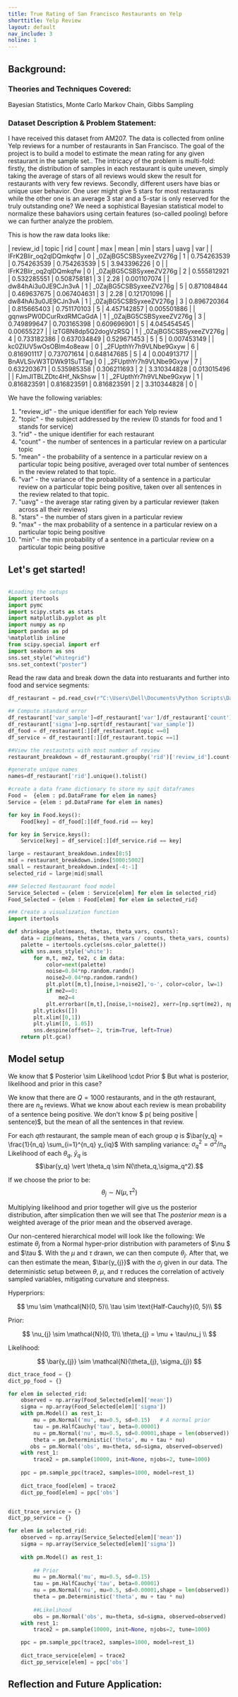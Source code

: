 ```yaml
---
title: True Rating of San Francisco Restaurants on Yelp
shorttitle: Yelp Review
layout: default
nav_include: 3
noline: 1
---
```


## Background:

### Theories and Techniques Covered:

Bayesian Statistics, Monte Carlo Markov Chain, Gibbs Sampling

### Dataset Description & Problem Statement:

I have received this dataset from AM207. The data is collected from online Yelp reviews for a number of restaurants in San Francisco. The goal of the project is to build a model to estimate the mean rating for any given restaurant in the sample set.. The intricacy of the problem is multi-fold: firstly, the distribution of samples in each restaurant is quite uneven, simply taking the average of stars of all reviews would skew the result for restaurants with very few reviews. Secondly, different users have bias or unique user behavior. One user might give 5 stars for most restaurants while the other one is an average 3 star and a 5-star is only reserved for the truly outstanding one? We need a sophistical Bayesian statistical model to normalize these bahaviors using certain features (so-called pooling) before we can further analyze the problem.  

This is how the raw data looks like:

| review_id |	topic |	rid |	count |	max |	mean |	min |	stars |	uavg |	var |
| IFrK2Blir_oq2qlDQmkqfw |	0 |	_0ZajBG5CSBSyxeeZV276g |	1 |	0.754263539 |	0.754263539 |	0.754263539 |	5 |	3.943396226 |	0 |
| IFrK2Blir_oq2qlDQmkqfw |	0 |	_0ZajBG5CSBSyxeeZV276g |	2 |	0.555812921 |	0.532285551 |	0.508758181 |	3 |	2.28 |	0.001107074 |
| dw84hAi3u0JE9CJn3vA |	1 |	_0ZajBG5CSBSyxeeZV276g |	5 |	0.871084844 |	0.469637675 |	0.067404631 |	3 |	2.28 |	0.121701096 |
| dw84hAi3u0JE9CJn3vA |	1 |	_0ZajBG5CSBSyxeeZV276g |	3 |	0.896720364 |	0.815665403 |	0.751170103 |	5 |	4.457142857 |	0.005501886 |
| gqnwsPW0DCurRxdRMCaGdA |	1 |	_0ZajBG5CSBSyxeeZV276g |	3 |	0.749899647 |	0.703165398 |	0.609696901 |	5 |	4.045454545 |	0.00655227 |
| izTGBN8dp5Q2dogVzRSQ |	1 |	_0ZajBG5CSBSyxeeZV276g |	4 |	0.733182386 |	0.637034849 |	0.529671453 |	5 |	5 |	0.007453149 |
| kc0ZIUV5wOsOBlm4o8eaw |	0 |	_2FUpthYr7h9VLNbe9Gxyw |	6 |	0.816901117 |	0.737071614 |	0.648147685 |	5 |	4 |	0.004913717 |
| BnAVLSivW3TDWk91SuTTag |	0 |	_2FUpthYr7h9VLNbe9Gxyw |	7 |	0.632203671 |	0.535985358 |	0.306211693 |	2 |	3.310344828 |	0.013015496 |
| FJmJITBLZDtc4Hf_NkShsw |	1 |	_2FUpthYr7h9VLNbe9Gxyw |	1 |	0.816823591 |	0.816823591 |	0.816823591 |	2 |	3.310344828 |	0 |

We have the following variables:
1. "review_id" - the unique identifier for each Yelp review
2. "topic" - the subject addressed by the review (0 stands for food and 1 stands for service)
3. "rid" - the unique identifier for each restaurant
4. "count" - the number of sentences in a particular review on a particular topic
5. "mean" - the probability of a sentence in a particular review on a particular topic being positive, averaged over total number of sentences in the review related to that topic.
6. "var" - the variance of the probability of a sentence in a particular review on a particular topic being positive, taken over all sentences in the review related to that topic.
7. "uavg" - the average star rating given by a particular reviewer (taken across all their reviews)
8. "stars" - the number of stars given in a particular review
9. "max" - the max probability of a sentence in a particular review on a particular topic being positive
10. "min" - the min probability of a sentence in a particular review on a particular topic being positive

## Let's get started!

```python

#Loading the setups
import itertools
import pymc
import scipy.stats as stats
import matplotlib.pyplot as plt
import numpy as np
import pandas as pd
%matplotlib inline
from scipy.special import erf
import seaborn as sns
sns.set_style("whitegrid")
sns.set_context("poster")
```

Read the raw data and break down the data into restuarants and further into food and service segments:
```python
df_restaurant = pd.read_csv(r"C:\Users\Dell\Documents\Python Scripts\Data\dftouse4.csv")

## Compute standard error 
df_restaurant['var_sample']=df_restaurant['var']/df_restaurant['count']
df_restaurant['sigma']=np.sqrt(df_restaurant['var_sample'])
df_food = df_restaurant[:][df_restaurant.topic ==0]
df_service = df_restaurant[:][df_restaurant.topic ==1]

##View the restautnts with most number of review
restaurant_breakdown = df_restaurant.groupby('rid')['review_id'].count().sort_values(ascending=False)

#generate unique names 
names=df_restaurant['rid'].unique().tolist()

#create a data frame dictionary to store my spit dataframes
Food =  {elem : pd.DataFrame for elem in names}
Service = {elem : pd.DataFrame for elem in names}

for key in Food.keys():
    Food[key] = df_food[:][df_food.rid == key]

for key in Service.keys():
    Service[key] = df_service[:][df_service.rid == key]

large = restaurant_breakdown.index[0:5]
mid = restaurant_breakdown.index[5000:5002]
small = restaurant_breakdown.index[-4:-1]
selected_rid = large|mid|small

### Selected Restaurant food model
Service_Selected = {elem : Service[elem] for elem in selected_rid}
Food_Selected = {elem : Food[elem] for elem in selected_rid}

### Create a visualization function
import itertools

def shrinkage_plot(means, thetas, theta_vars, counts):
    data = zip(means, thetas, theta_vars / counts, theta_vars, counts)
    palette = itertools.cycle(sns.color_palette())
    with sns.axes_style('white'):
        for m,t, me2, te2, c in data:
            color=next(palette)
            noise=0.04*np.random.randn()
            noise2=0.04*np.random.randn()
            plt.plot([m,t],[noise,1+noise2],'o-', color=color, lw=1)
            if me2==0:
                me2=4
            plt.errorbar([m,t],[noise,1+noise2], xerr=[np.sqrt(me2), np.sqrt(te2)], color=color,  lw=1)
        plt.yticks([])
        plt.xlim([0,1])
        plt.ylim([0, 1.05])
        sns.despine(offset=-2, trim=True, left=True)
    return plt.gca()
```
## Model setup
We know that $ Posterior \sim Likelihood \cdot Prior $
But what is posterior, likelihood and prior in this case?

We know that there are $Q=1000$ restaurants, and in the $qth$ restaurant, there are $n_q$ reviews. 
What we know about each review is mean probability of a sentence being positive. 
We don't know $ p( being positive | sentence)$, but the mean of all the sentences in that review. 

For each $qth$ restaurant, the sample mean of each group $q$ is  $\bar{y_q} = \frac{1}{n_q} \sum_{i=1}^{n_q} y_{iq}$
With sampling variance: $\sigma_q^2 = \sigma^2/n_q$
Likelihood of each $\theta_q$, $\bar{y}_q$ is $$\bar{y_q} \vert \theta_q \sim N(\theta_q,\sigma_q^2).$$

If we choose the prior to be: 
$$ \theta_j \sim N(\mu, \tau^2) $$

Multiplying likelihood and prior together will give us the posterior distribution, after simplication then we will see that The _posterior mean_ is a weighted average of the prior mean and the observed average. 

Our non-centered hierarchical model will look like the following:
We estimate $\theta_{j}$ from a Normal hyper-prior distribution with parameters of $\nu $ and $\tau $. With the $\mu$ and $\tau$ drawn, we can then compute $\theta_{j}$. After that, we can then estimate the mean, $\bar{y_{j}}$ with the $\sigma_{j}$ given in our data.
The deterministic setup between $\theta$, $\mu$, and $\tau$ reduces the correlation of actively sampled variables, mitigating curvature and steepness.

Hyperpriors:

$$
\mu \sim \mathcal{N}(0, 5)\\
\tau \sim \text{Half-Cauchy}(0, 5)\\
$$

Prior:

$$
\nu_{j} \sim \mathcal{N}(0, 1)\\
\theta_{j} = \mu + \tau\nu_j \\
$$

Likelihood:

$$
\bar{y_{j}} \sim \mathcal{N}(\theta_{j}, \sigma_{j})
$$


```python
dict_trace_food = {}
dict_pp_food = {}

for elem in selected_rid:
    observed = np.array(Food_Selected[elem]['mean'])
    sigma = np.array(Food_Selected[elem]['sigma'])
    with pm.Model() as rest_1:
        mu = pm.Normal('mu', mu=0.5, sd=0.15)   # A normal prior 
        tau = pm.HalfCauchy('tau', beta=0.00001) 
        nu = pm.Normal('nu', mu=0.5, sd=0.00001,shape = len(observed))
        theta = pm.Deterministic('theta', mu + tau * nu)
       obs = pm.Normal('obs', mu=theta, sd=sigma, observed=observed)
    with rest_1:
        trace2 = pm.sample(10000, init=None, njobs=2, tune=1000)
    
    ppc = pm.sample_ppc(trace2, samples=1000, model=rest_1)
    
    dict_trace_food[elem] = trace2
    dict_pp_food[elem] = ppc['obs']


dict_trace_service = {}
dict_pp_service = {}

for elem in selected_rid:
    observed = np.array(Service_Selected[elem]['mean'])
    sigma = np.array(Service_Selected[elem]['sigma'])    
    
    with pm.Model() as rest_1:
        
        ## Prior 
        mu = pm.Normal('mu', mu=0.5, sd=0.15)
        tau = pm.HalfCauchy('tau', beta=0.00001)
        nu = pm.Normal('nu', mu=0.5, sd=0.00001,shape = len(observed))        
        theta = pm.Deterministic('theta', mu + tau * nu)
        
        ##Likelihood
        obs = pm.Normal('obs', mu=theta, sd=sigma, observed=observed)
    with rest_1:
        trace2 = pm.sample(10000, init=None, njobs=2, tune=1000)

    ppc = pm.sample_ppc(trace2, samples=1000, model=rest_1)
    
    dict_trace_service[elem] = trace2
    dict_pp_service[elem] = ppc['obs'] 
```

 

## Reflection and Future Application:
